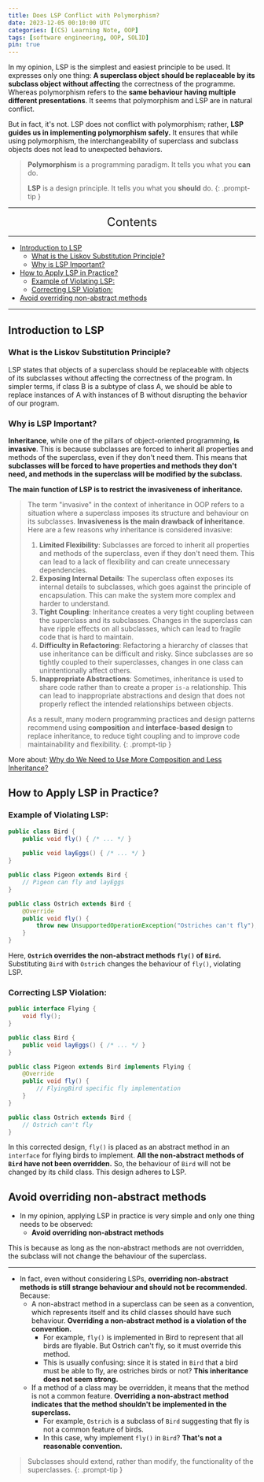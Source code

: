 ```yaml
---
title: Does LSP Conflict with Polymorphism?
date: 2023-12-05 00:10:00 UTC
categories: [(CS) Learning Note, OOP]
tags: [software engineering, OOP, SOLID]
pin: true
---
```


In my opinion, LSP is the simplest and easiest principle to be used. It expresses only one thing: **A superclass object should be replaceable by its subclass object without affecting** the correctness of the programme. Whereas polymorphism refers to the **same behaviour having multiple different presentations**. It seems that polymorphism and LSP are in natural conflict.

But in fact, it's not. LSP does not conflict with polymorphism; rather, **LSP guides us in implementing polymorphism safely.** It ensures that while using polymorphism, the interchangeability of superclass and subclass objects does not lead to unexpected behaviors.

> **Polymorphism** is a programming paradigm. It tells you what you **can** do.
>
> **LSP** is a design principle. It tells you what you **should** do.
{: .prompt-tip }

---
<center><font size='5'> Contents </font></center>

---

<!-- TOC -->
  * [Introduction to LSP](#introduction-to-lsp)
    * [What is the Liskov Substitution Principle?](#what-is-the-liskov-substitution-principle)
    * [Why is LSP Important?](#why-is-lsp-important)
  * [How to Apply LSP in Practice?](#how-to-apply-lsp-in-practice)
    * [Example of Violating LSP:](#example-of-violating-lsp)
    * [Correcting LSP Violation:](#correcting-lsp-violation)
  * [Avoid overriding non-abstract methods](#avoid-overriding-non-abstract-methods)
<!-- TOC -->

---

## Introduction to LSP

### What is the Liskov Substitution Principle?

LSP states that objects of a superclass should be replaceable with objects of its subclasses without affecting the correctness of the program. In simpler terms, if class B is a subtype of class A, we should be able to replace instances of A with instances of B without disrupting the behavior of our program.

### Why is LSP Important?

**Inheritance**, while one of the pillars of object-oriented programming, **is invasive**. This is because subclasses are forced to inherit all properties and methods of the superclass, even if they don't need them. This means that **subclasses will be forced to have properties and methods they don't need, and methods in the superclass will be modified by the subclass.**

**The main function of LSP is to restrict the invasiveness of inheritance.**

> The term "invasive" in the context of inheritance in OOP refers to a situation where a superclass imposes its structure and behaviour on its subclasses. **Invasiveness is the main drawback of inheritance**. Here are a few reasons why inheritance is considered invasive:
> 
> 1. **Limited Flexibility**: Subclasses are forced to inherit all properties and methods of the superclass, even if they don't need them. This can lead to a lack of flexibility and can create unnecessary dependencies.
> 2. **Exposing Internal Details**: The superclass often exposes its internal details to subclasses, which goes against the principle of encapsulation. This can make the system more complex and harder to understand.
> 3. **Tight Coupling**: Inheritance creates a very tight coupling between the superclass and its subclasses. Changes in the superclass can have ripple effects on all subclasses, which can lead to fragile code that is hard to maintain.
> 4. **Difficulty in Refactoring**: Refactoring a hierarchy of classes that use inheritance can be difficult and risky. Since subclasses are so tightly coupled to their superclasses, changes in one class can unintentionally affect others.
> 5. **Inappropriate Abstractions**: Sometimes, inheritance is used to share code rather than to create a proper `is-a` relationship. This can lead to inappropriate abstractions and design that does not properly reflect the intended relationships between objects.
> 
> As a result, many modern programming practices and design patterns recommend using **composition** and **interface-based design** to replace inheritance, to reduce tight coupling and to improve code maintainability and flexibility.
{: .prompt-tip }

More about: [Why do We Need to Use More Composition and Less Inheritance?](/posts/Composition/)

## How to Apply LSP in Practice?

### Example of Violating LSP:

```java
public class Bird {
    public void fly() { /* ... */ }
    
    public void layEggs() { /* ... */ }
}

public class Pigeon extends Bird {
    // Pigeon can fly and layEggs
}

public class Ostrich extends Bird {
    @Override
    public void fly() {
        throw new UnsupportedOperationException("Ostriches can't fly"); // Ostrich can't fly
    }
}
```

Here, **`Ostrich` overrides the non-abstract methods `fly()` of `Bird`.** Substituting `Bird` with `Ostrich` changes the behaviour of `fly()`, violating LSP.

### Correcting LSP Violation:

```java
public interface Flying {
    void fly();
}

public class Bird {
    public void layEggs() { /* ... */ }
}

public class Pigeon extends Bird implements Flying {
    @Override
    public void fly() {
        // FlyingBird specific fly implementation
    }
}

public class Ostrich extends Bird {
    // Ostrich can't fly
}
```

In this corrected design, `fly()` is placed as an abstract method in an `interface` for flying birds to implement. **All the non-abstract methods of `Bird` have not been overridden.** So, the behaviour of `Bird` will not be changed by its child class. This design adheres to LSP.

## Avoid overriding non-abstract methods

- In my opinion, applying LSP in practice is very simple and only one thing needs to be observed:
  - **Avoid overriding non-abstract methods**

This is because as long as the non-abstract methods are not overridden, the subclass will not change the behaviour of the superclass.

---

- In fact, even without considering LSPs, **overriding non-abstract methods is still strange behaviour and should not be recommended**. Because:
  - A non-abstract method in a superclass can be seen as a convention, which represents itself and its child classes should have such behaviour. **Overriding a non-abstract method is a violation of the convention.**
    - For example, `fly()` is implemented in Bird to represent that all birds are flyable. But Ostrich can't fly, so it must override this method.
    - This is usually confusing: since it is stated in `Bird` that a bird must be able to fly, are ostriches birds or not? **This inheritance does not seem strong.**
  - If a method of a class may be overridden, it means that the method is not a common feature. **Overriding a non-abstract method indicates that the method shouldn't be implemented in the superclass.**
    - For example, `Ostrich` is a subclass of `Bird` suggesting that fly is not a common feature of birds.
    - In this case, why implement `fly()` in `Bird`? **That's not a reasonable convention.**

> Subclasses should extend, rather than modify, the functionality of the superclasses.
{: .prompt-tip }

